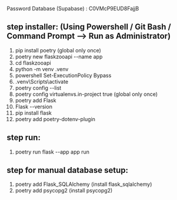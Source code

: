 Password Database (Supabase) : C0VMcP9EUD8FajjB

## step installer: (Using Powershell / Git Bash / Command Prompt --> Run as Administrator)
1. pip install poetry (global only once)
2. poetry new flaskzooapi --name app
3. cd flaskzooapi
4. python -m venv .venv
5. powershell Set-ExecutionPolicy Bypass
6. .venv\Scripts\activate
7. poetry config --list
8. poetry config virtualenvs.in-project true (global only once)
9. poetry add Flask
10. Flask --version
11. pip install flask
12. poetry add poetry-dotenv-plugin

## step run:
1. poetry run flask --app app run


## step for manual database setup:
1. poetry add Flask_SQLAlchemy (install flask_sqlalchemy)
2. poetry add psycopg2 (install psycopg2)